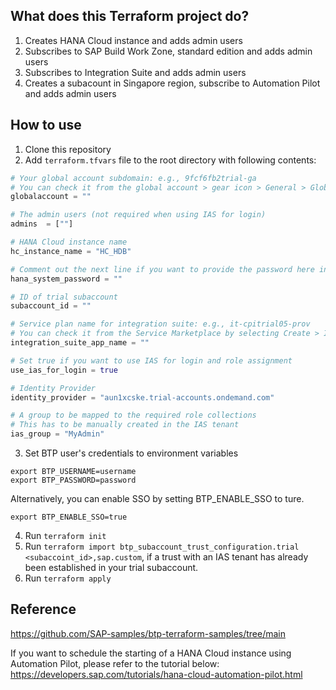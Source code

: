 ## What does this Terraform project do?
1. Creates HANA Cloud instance and adds admin users
2. Subscribes to SAP Build Work Zone, standard edition and adds admin users
3. Subscribes to Integration Suite and adds admin users
4. Creates a subacount in Singapore region, subscribe to Automation Pilot and adds admin users

## How to use
1. Clone this repository
2. Add `terraform.tfvars` file to the root directory with following contents:
```terraform
# Your global account subdomain: e.g., 9fcf6fb2trial-ga
# You can check it from the global account > gear icon > General > Global Account Subdomain
globalaccount = ""

# The admin users (not required when using IAS for login)
admins  = [""]

# HANA Cloud instance name
hc_instance_name = "HC_HDB"

# Comment out the next line if you want to provide the password here instead of typing it in the console (not recommended for security reasons)
hana_system_password = ""

# ID of trial subaccount
subaccount_id = ""

# Service plan name for integration suite: e.g., it-cpitrial05-prov
# You can check it from the Service Marketplace by selecting Create > Integration Suite
integration_suite_app_name = ""

# Set true if you want to use IAS for login and role assignment
use_ias_for_login = true

# Identity Provider
identity_provider = "aun1xcske.trial-accounts.ondemand.com"

# A group to be mapped to the required role collections
# This has to be manually created in the IAS tenant
ias_group = "MyAdmin"
```
3. Set BTP user's credentials to environment variables
```
export BTP_USERNAME=username
export BTP_PASSWORD=password
```
Alternatively, you can enable SSO by setting BTP_ENABLE_SSO to ture.
```
export BTP_ENABLE_SSO=true
```

4. Run `terraform init`
5. Run `terraform import btp_subaccount_trust_configuration.trial <subaccoint_id>,sap.custom`, if a trust with an IAS tenant has already been established in your trial subaccount.
6. Run `terraform apply`

## Reference
https://github.com/SAP-samples/btp-terraform-samples/tree/main

If you want to schedule the starting of a HANA Cloud instance using Automation Pilot, please refer to the tutorial below:
https://developers.sap.com/tutorials/hana-cloud-automation-pilot.html
